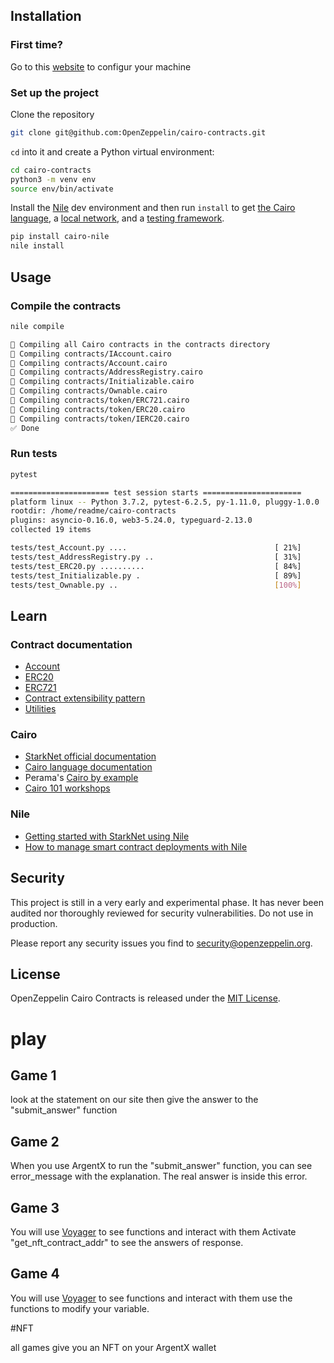 ## Installation

### First time?

Go to this [website](https://starknet.io/docs/quickstart.html#quickstart) to configur your machine


### Set up the project
Clone the repository

```bash
git clone git@github.com:OpenZeppelin/cairo-contracts.git
```

`cd` into it and create a Python virtual environment:

```bash
cd cairo-contracts
python3 -m venv env
source env/bin/activate
```

Install the [Nile](https://github.com/OpenZeppelin/nile) dev environment and then run `install` to get [the Cairo language](https://www.cairo-lang.org/docs/quickstart.html), a [local network](https://github.com/Shard-Labs/starknet-devnet/), and a [testing framework](https://docs.pytest.org/en/6.2.x/).
```bash
pip install cairo-nile
nile install
```

## Usage

### Compile the contracts
```bash
nile compile

🤖 Compiling all Cairo contracts in the contracts directory
🔨 Compiling contracts/IAccount.cairo
🔨 Compiling contracts/Account.cairo
🔨 Compiling contracts/AddressRegistry.cairo
🔨 Compiling contracts/Initializable.cairo
🔨 Compiling contracts/Ownable.cairo
🔨 Compiling contracts/token/ERC721.cairo
🔨 Compiling contracts/token/ERC20.cairo
🔨 Compiling contracts/token/IERC20.cairo
✅ Done
```

### Run tests

```bash
pytest

====================== test session starts ======================
platform linux -- Python 3.7.2, pytest-6.2.5, py-1.11.0, pluggy-1.0.0
rootdir: /home/readme/cairo-contracts
plugins: asyncio-0.16.0, web3-5.24.0, typeguard-2.13.0
collected 19 items                                                                                               

tests/test_Account.py ....                                 [ 21%]
tests/test_AddressRegistry.py ..                           [ 31%]
tests/test_ERC20.py ..........                             [ 84%]
tests/test_Initializable.py .                              [ 89%]
tests/test_Ownable.py ..                                   [100%]
```

## Learn

### Contract documentation
* [Account](docs/Account.md)
* [ERC20](docs/ERC20.md)
* [ERC721](docs/ERC721.md)
* [Contract extensibility pattern](docs/Extensibility.md)
* [Utilities](docs/Utilities.md)
### Cairo
* [StarkNet official documentation](https://www.cairo-lang.org/docs/hello_starknet/index.html#hello-starknet)
* [Cairo language documentation](https://www.cairo-lang.org/docs/hello_cairo/index.html#hello-cairo)
* Perama's [Cairo by example](https://perama-v.github.io/cairo/by-example/)
* [Cairo 101 workshops](https://www.youtube.com/playlist?list=PLcIyXLwiPilV5RBZj43AX1FY4FJMWHFTY)
### Nile
* [Getting started with StarkNet using Nile](https://medium.com/coinmonks/starknet-tutorial-for-beginners-using-nile-6af9c2270c15)
* [How to manage smart contract deployments with Nile](https://medium.com/@martriay/manage-your-starknet-deployments-with-nile-%EF%B8%8F-e849d40546dd)

## Security

This project is still in a very early and experimental phase. It has never been audited nor thoroughly reviewed for security vulnerabilities. Do not use in production.

Please report any security issues you find to security@openzeppelin.org.

## License

OpenZeppelin Cairo Contracts is released under the [MIT License](LICENSE).



# play

## Game 1

look at the statement on our site then give the answer to the "submit_answer" function

## Game 2

When you use ArgentX to run the "submit_answer" function, you can see error_message with the explanation. The real answer is inside this error.

## Game 3

You will use [Voyager](https://goerli.voyager.online/) to see functions and interact with them
Activate "get_nft_contract_addr" to see the answers of response.

## Game 4

You will use [Voyager](https://goerli.voyager.online/) to see functions and interact with them
use the functions to modify your variable.

#NFT

all games give you an NFT on your ArgentX wallet